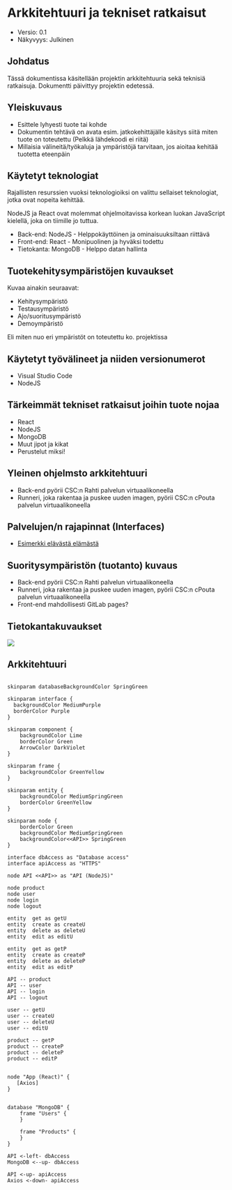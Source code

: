 # Arkkitehtuuri ja tekniset ratkaisut

* Versio: 0.1
* Näkyvyys: Julkinen

## Johdatus

Tässä dokumentissa käsitellään projektin arkkitehtuuria sekä teknisiä ratkaisuja. Dokumentti päivittyy projektin edetessä.

## Yleiskuvaus

* Esittele lyhyesti tuote tai kohde
* Dokumentin tehtävä on avata esim. jatkokehittäjälle käsitys siitä miten tuote on toteutettu (Pelkkä lähdekoodi ei riitä)
* Millaisia välineitä/työkaluja ja ympäristöjä tarvitaan, jos aioitaa kehitää tuotetta eteenpäin

## Käytetyt teknologiat

Rajallisten resurssien vuoksi teknologioiksi on valittu sellaiset teknologiat, jotka ovat nopeita kehittää.

NodeJS ja React ovat molemmat ohjelmoitavissa korkean luokan JavaScript kielellä, joka on tiimille jo tuttua.

* Back-end: NodeJS - Helppokäyttöinen ja ominaisuuksiltaan riittävä
* Front-end: React - Monipuolinen ja hyväksi todettu
* Tietokanta: MongoDB - Helppo datan hallinta

## Tuotekehitysympäristöjen kuvaukset

Kuvaa ainakin seuraavat:

* Kehitysympäristö
* Testausympäristö
* Ajo/suoritusympäristö
* Demoympäristö

Eli miten nuo eri ympäristöt on toteutettu ko. projektissa

## Käytetyt työvälineet ja niiden versionumerot

* Visual Studio Code
* NodeJS

## Tärkeimmät tekniset ratkaisut joihin tuote nojaa

* React
* NodeJS
* MongoDB
* Muut jipot ja kikat
* Perustelut miksi! 
  
## Yleinen ohjelmsto arkkitehtuuri

* Back-end pyörii CSC:n Rahti palvelun virtuaalikoneella
* Runneri, joka rakentaa ja puskee uuden imagen, pyörii CSC:n cPouta palvelun virtuaalikoneella

## Palvelujen/n rajapinnat (Interfaces)

* [Esimerkki elävästä elämästä](https://virkailija.opintopolku.fi/koodisto-service/swagger/index.html)

## Suoritysympäristön (tuotanto) kuvaus

* Back-end pyörii CSC:n Rahti palvelun virtuaalikoneella
* Runneri, joka rakentaa ja puskee uuden imagen, pyörii CSC:n cPouta palvelun virtuaalikoneella
* Front-end mahdollisesti GitLab pages?

## Tietokantakuvaukset

![](http://plantuml.labranet.jamk.fi/png/U9nrKarl4p4GFSU_maSeh4Gvb4jLAMbfBmGX0WU4KEHufzjHRO-PiHi2uh_ZtSt7RaXlrdlFCs_UZ3nYY8QDrqmvr9Ou0EktRvJi2O6V6O85_KTDfioqlYP7hEyO87m3vsXTS9k8PyGryBEiiOzDrwHNB29ZQ3hTLd5B8VNSp1Nn05tWRz3dxmR8H-D1Jqs4N-gl6fYrpeYqJe_RpQ76x4TDXtwtLaSJVa0F9qPR7Pdhh5nJPWHMaxtTak5acXBZAYSu377H-frJQEXcfi-gIaUcEjia8p0Bi2ZLJxCZBY_rY_bhlK3t1FnINrtj1BiIdUBJK56IqAym98srgghobjG6e4FnF0BaWJZTWDWHwahd4s13FM2OpUPx3__G2Un3A0ar27AAj-GZ1GZf90lX2Pc2B_pdSd38u9-JsYo9V0cxuzhf7Dw3tLW7YsHIbWEnoe81HBvi8XpGSWIsLEg15P7hpmRl4UfsFNsgtGwwIByUHphAzFzGzmXuWsuBjJ_QadVbAADIowL-7onlOe9QBvT5KMq_nT9yNUwjTV8FzAKq3m00)

## Arkkitehtuuri

```plantuml

skinparam databaseBackgroundColor SpringGreen

skinparam interface {
  backgroundColor MediumPurple
  borderColor Purple
}

skinparam component {
	backgroundColor Lime
	borderColor Green
	ArrowColor DarkViolet
}

skinparam frame {
	backgroundColor GreenYellow
}

skinparam entity { 
    backgroundColor MediumSpringGreen
    borderColor GreenYellow
}

skinparam node {
	borderColor Green
	backgroundColor MediumSpringGreen
    backgroundColor<<API>> SpringGreen
}

interface dbAccess as "Database access"
interface apiAccess as "HTTPS"
  
node API <<API>> as "API (NodeJS)"

node product
node user
node login
node logout

entity  get as getU
entity  create as createU
entity  delete as deleteU
entity  edit as editU

entity  get as getP
entity  create as createP
entity  delete as deleteP
entity  edit as editP

API -- product
API -- user
API -- login
API -- logout

user -- getU
user -- createU
user -- deleteU
user -- editU

product -- getP
product -- createP
product -- deleteP
product -- editP


node "App (React)" {
   [Axios]
}
  

database "MongoDB" {
    frame "Users" {
    }

    frame "Products" {
    }
}
  
API <-left- dbAccess
MongoDB <--up- dbAccess

API <-up- apiAccess  
Axios <-down- apiAccess


  
```